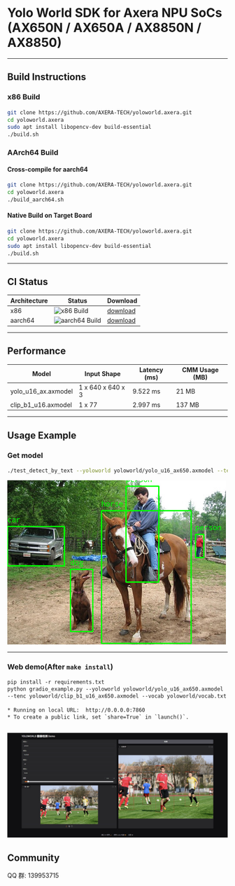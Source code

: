 

# Yolo World SDK for Axera NPU SoCs (AX650N / AX650A / AX8850N / AX8850)

---
## Build Instructions

### x86 Build

```bash
git clone https://github.com/AXERA-TECH/yoloworld.axera.git
cd yoloworld.axera
sudo apt install libopencv-dev build-essential 
./build.sh
```

### AArch64 Build

#### Cross-compile for aarch64

```bash
git clone https://github.com/AXERA-TECH/yoloworld.axera.git
cd yoloworld.axera
./build_aarch64.sh
```

#### Native Build on Target Board

```bash
git clone https://github.com/AXERA-TECH/yoloworld.axera.git
cd yoloworld.axera
sudo apt install libopencv-dev build-essential
./build.sh
```
---
## CI Status

| Architecture | Status |Download|
|--------------|--------|--------|
| x86          | ![x86 Build](https://github.com/AXERA-TECH/yoloworld.axera/actions/workflows/build.yml/badge.svg?branch=main&label=x86&job=build-x86) |[download](https://nightly.link/AXERA-TECH/yoloworld.axera/workflows/build/main/build-x86.zip) |
| aarch64      | ![aarch64 Build](https://github.com/AXERA-TECH/yoloworld.axera/actions/workflows/build.yml/badge.svg?branch=main&label=aarch64&job=build-aarch64) |[download](https://nightly.link/AXERA-TECH/yoloworld.axera/workflows/build/main/build-aarch64.zip) |

---
## Performance

| Model | Input Shape |  Latency (ms) | CMM Usage (MB) |
|-------|------------|--------------|------------|
| yolo_u16_ax.axmodel | 1 x 640 x 640 x 3 |  9.522 ms | 21 MB |
| clip_b1_u16.axmodel | 1 x 77 |  2.997 ms | 137 MB |
---

## Usage Example

### Get model

```bash
./test_detect_by_text --yoloworld yoloworld/yolo_u16_ax650.axmodel --tenc yoloworld/clip_b1_u16_ax650.axmodel -v yoloworld/vocab.txt -i ssd_horse.jpg --classes person,car,dog,horse
```

![](pyyoloworld/result.jpg)

---

### Web demo(After `make install`)
```
pip install -r requirements.txt
python gradio_example.py --yoloworld yoloworld/yolo_u16_ax650.axmodel --tenc yoloworld/clip_b1_u16_ax650.axmodel --vocab yoloworld/vocab.txt

* Running on local URL:  http://0.0.0.0:7860
* To create a public link, set `share=True` in `launch()`.
```
![](pyyoloworld/gardio_example.jpg)
---

## Community
QQ 群: 139953715

